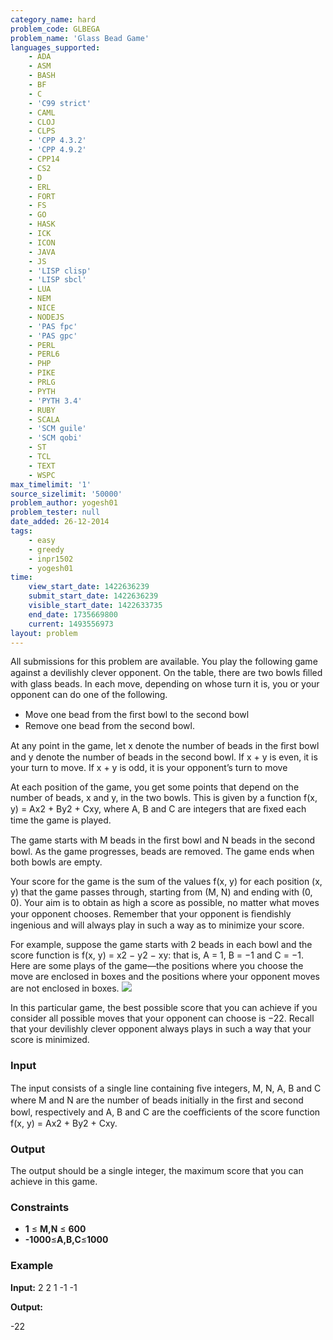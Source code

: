 ```yaml
---
category_name: hard
problem_code: GLBEGA
problem_name: 'Glass Bead Game'
languages_supported:
    - ADA
    - ASM
    - BASH
    - BF
    - C
    - 'C99 strict'
    - CAML
    - CLOJ
    - CLPS
    - 'CPP 4.3.2'
    - 'CPP 4.9.2'
    - CPP14
    - CS2
    - D
    - ERL
    - FORT
    - FS
    - GO
    - HASK
    - ICK
    - ICON
    - JAVA
    - JS
    - 'LISP clisp'
    - 'LISP sbcl'
    - LUA
    - NEM
    - NICE
    - NODEJS
    - 'PAS fpc'
    - 'PAS gpc'
    - PERL
    - PERL6
    - PHP
    - PIKE
    - PRLG
    - PYTH
    - 'PYTH 3.4'
    - RUBY
    - SCALA
    - 'SCM guile'
    - 'SCM qobi'
    - ST
    - TCL
    - TEXT
    - WSPC
max_timelimit: '1'
source_sizelimit: '50000'
problem_author: yogesh01
problem_tester: null
date_added: 26-12-2014
tags:
    - easy
    - greedy
    - inpr1502
    - yogesh01
time:
    view_start_date: 1422636239
    submit_start_date: 1422636239
    visible_start_date: 1422633735
    end_date: 1735669800
    current: 1493556973
layout: problem
---
```

All submissions for this problem are available. You play the following game against a devilishly clever opponent. On the table, there are two bowls ﬁlled with glass beads. In each move, depending on whose turn it is, you or your opponent can do one of the following.

- Move one bead from the ﬁrst bowl to the second bowl
- Remove one bead from the second bowl.

At any point in the game, let x denote the number of beads in the ﬁrst bowl and y denote the number of beads in the second bowl. If x + y is even, it is your turn to move. If x + y is odd, it is your opponent’s turn to move

At each position of the game, you get some points that depend on the number of beads, x and y, in the two bowls. This is given by a function f(x, y) = Ax2 + By2 + Cxy, where A, B and C are integers that are ﬁxed each time the game is played.

The game starts with M beads in the ﬁrst bowl and N beads in the second bowl. As the game progresses, beads are removed. The game ends when both bowls are empty.

Your score for the game is the sum of the values f(x, y) for each position (x, y) that the game passes through, starting from (M, N) and ending with (0, 0). Your aim is to obtain as high a score as possible, no matter what moves your opponent chooses. Remember that your opponent is ﬁendishly ingenious and will always play in such a way as to minimize your score.

For example, suppose the game starts with 2 beads in each bowl and the score function is f(x, y) = x2 − y2 − xy: that is, A = 1, B = −1 and C = −1. Here are some plays of the game—the positions where you choose the move are enclosed in boxes and the positions where your opponent moves are not enclosed in boxes.
![](/download/extimages/527ffcdf26a5a9d5ef96fec4f7ca6b40.png)

In this particular game, the best possible score that you can achieve if you consider all possible moves that your opponent can choose is −22. Recall that your devilishly clever opponent always plays in such a way that your score is minimized.

### Input

The input consists of a single line containing ﬁve integers, M, N, A, B and C where M and N are the number of beads initially in the ﬁrst and second bowl, respectively and A, B and C are the coeﬃcients of the score function f(x, y) = Ax2 + By2 + Cxy.

### Output

The output should be a single integer, the maximum score that you can achieve in this game.

### Constraints

- **1** ≤ **M,N** ≤ **600**
- **-1000**≤**A,B,C**≤**1000**

### Example

**Input:**
2 2 1 -1 -1

**Output:**

-22